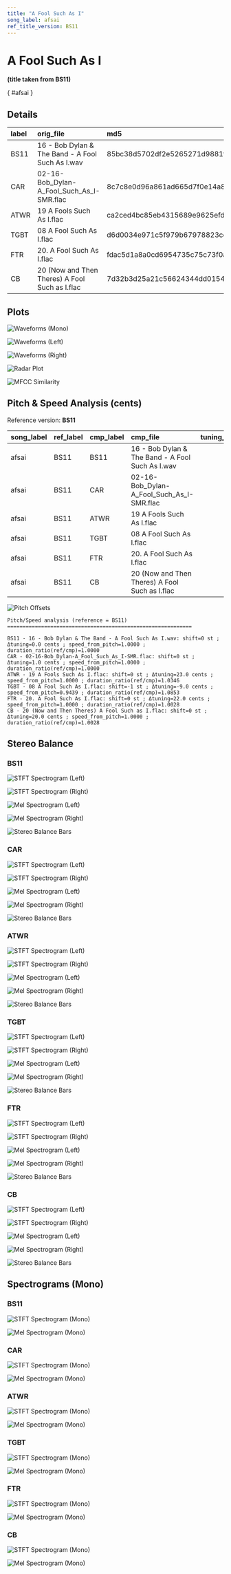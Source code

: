 ```yaml
---
title: "A Fool Such As I"
song_label: afsai
ref_title_version: BS11
---
```


# A Fool Such As I

**(title taken from BS11)**

[](){ #afsai }

## Details

| label   | orig_file                                        | md5                              |   disc |   track |   duration_sec | duration_fmt   |   loudness |   loudness_left |   loudness_right |   loudness_balance |       rms |   rms_left |   rms_right |   rms_balance |    lr_corr |   spectral_centroid |
|:--------|:-------------------------------------------------|:---------------------------------|-------:|--------:|---------------:|:---------------|-----------:|----------------:|-----------------:|-------------------:|----------:|-----------:|------------:|--------------:|-----------:|--------------------:|
| BS11    | 16 - Bob Dylan & The Band - A Fool Such As I.wav | 85bc38d5702df2e5265271d9881fb94c |      2 |      16 |        177.2   | 02:57:200      |   -20.5444 |        -18.537  |         -16.6494 |          -1.88769  | 0.0826402 |   0.104409 |   0.121063  |    -0.0166546 |  0.0566698 |             2198.42 |
| CAR     | 02-16-Bob_Dylan-A_Fool_Such_As_I-SMR.flac        | 8c7c8e0d96a861ad665d7f0e14a8d6c9 |      2 |      16 |        177.202 | 02:57:202      |   -20.5443 |        -18.537  |         -16.6567 |          -1.88034  | 0.0826394 |   0.104409 |   0.121062  |    -0.0166538 |  0.0566699 |             2078.21 |
| ATWR    | 19 A Fools Such As I.flac                        | ca2ced4bc85eb4315689e9625efd4e5c |      1 |      19 |        171.267 | 02:51:267      |   -22.035  |        -17.5383 |         -18.3115 |           0.773208 | 0.0655112 |   0.115505 |   0.101162  |     0.014343  | -0.269339  |             1489.73 |
| TGBT    | 08 A Fool Such As I.flac                         | d6d0034e971c5f979b67978823cd32dd |      1 |       8 |        163.267 | 02:43:267      |   -23.5912 |        -18.1952 |         -21.0785 |           2.88333  | 0.0608389 |   0.1113   |   0.0864885 |     0.0248117 | -0.270784  |             1564.36 |
| FTR     | 20. A Fool Such As I.flac                        | fdac5d1a8a0cd6954735c75c73f0ab05 |      1 |      20 |        176.707 | 02:56:707      |   -22.6549 |        -18.1373 |         -18.932  |           0.794688 | 0.0593317 |   0.104671 |   0.0916714 |     0.0129992 | -0.270625  |             1743.19 |
| CB      | 20 (Now and Then Theres) A Fool Such as I.flac   | 7d32b3d25a21c56624344dd015488e8c |      1 |      20 |        176.707 | 02:56:707      |   -22.655  |        -18.1373 |         -18.9268 |           0.78955  | 0.0593285 |   0.104662 |   0.0916642 |     0.0129983 | -0.27062   |             1743.88 |

## Plots
![Waveforms (Mono)](afsai-waveforms_Mono.png)

![Waveforms (Left)](afsai-waveforms_L.png)

![Waveforms (Right)](afsai-waveforms_R.png)

![Radar Plot](afsai-radar_plot.png)

![MFCC Similarity](afsai-similarity_matrix.png)

## Pitch & Speed Analysis (cents)

Reference version: **BS11**

| song_label   | ref_label   | cmp_label   | cmp_file                                         |   tuning_cents_cmp |   tuning_cents_ref |   delta_tuning_cents |   semitone_shift_vs_ref |   chroma_similarity |   speed_factor_from_pitch |   duration_ratio_ref_over_cmp |
|:-------------|:------------|:------------|:-------------------------------------------------|-------------------:|-------------------:|---------------------:|------------------------:|--------------------:|--------------------------:|------------------------------:|
| afsai        | BS11        | BS11        | 16 - Bob Dylan & The Band - A Fool Such As I.wav |                -13 |                -13 |                    0 |                       0 |            1        |                  1        |                      1        |
| afsai        | BS11        | CAR         | 02-16-Bob_Dylan-A_Fool_Such_As_I-SMR.flac        |                -12 |                -13 |                    1 |                       0 |            0.999998 |                  1        |                      0.999989 |
| afsai        | BS11        | ATWR        | 19 A Fools Such As I.flac                        |                 10 |                -13 |                   23 |                       0 |            0.995216 |                  1        |                      1.03464  |
| afsai        | BS11        | TGBT        | 08 A Fool Such As I.flac                         |                -22 |                -13 |                   -9 |                      -1 |            0.979228 |                  0.943874 |                      1.08534  |
| afsai        | BS11        | FTR         | 20. A Fool Such As I.flac                        |                  9 |                -13 |                   22 |                       0 |            0.99501  |                  1        |                      1.00279  |
| afsai        | BS11        | CB          | 20 (Now and Then Theres) A Fool Such as I.flac   |                  7 |                -13 |                   20 |                       0 |            0.995061 |                  1        |                      1.00279  |

![Pitch Offsets](afsai-pitch_offsets.png)

````text
Pitch/Speed analysis (reference = BS11)
============================================================

BS11 - 16 - Bob Dylan & The Band - A Fool Such As I.wav: shift=0 st ; Δtuning=0.0 cents ; speed_from_pitch=1.0000 ; duration_ratio(ref/cmp)=1.0000
CAR - 02-16-Bob_Dylan-A_Fool_Such_As_I-SMR.flac: shift=0 st ; Δtuning=1.0 cents ; speed_from_pitch=1.0000 ; duration_ratio(ref/cmp)=1.0000
ATWR - 19 A Fools Such As I.flac: shift=0 st ; Δtuning=23.0 cents ; speed_from_pitch=1.0000 ; duration_ratio(ref/cmp)=1.0346
TGBT - 08 A Fool Such As I.flac: shift=-1 st ; Δtuning=-9.0 cents ; speed_from_pitch=0.9439 ; duration_ratio(ref/cmp)=1.0853
FTR - 20. A Fool Such As I.flac: shift=0 st ; Δtuning=22.0 cents ; speed_from_pitch=1.0000 ; duration_ratio(ref/cmp)=1.0028
CB - 20 (Now and Then Theres) A Fool Such as I.flac: shift=0 st ; Δtuning=20.0 cents ; speed_from_pitch=1.0000 ; duration_ratio(ref/cmp)=1.0028

````

## Stereo Balance

### BS11

![STFT Spectrogram (Left)](afsai-BS11_spectrogram_L.png)

![STFT Spectrogram (Right)](afsai-BS11_spectrogram_R.png)

![Mel Spectrogram (Left)](afsai-BS11_melspec_L.png)

![Mel Spectrogram (Right)](afsai-BS11_melspec_R.png)

![Stereo Balance Bars](afsai-BS11_balance.png)

### CAR

![STFT Spectrogram (Left)](afsai-CAR_spectrogram_L.png)

![STFT Spectrogram (Right)](afsai-CAR_spectrogram_R.png)

![Mel Spectrogram (Left)](afsai-CAR_melspec_L.png)

![Mel Spectrogram (Right)](afsai-CAR_melspec_R.png)

![Stereo Balance Bars](afsai-CAR_balance.png)

### ATWR

![STFT Spectrogram (Left)](afsai-ATWR_spectrogram_L.png)

![STFT Spectrogram (Right)](afsai-ATWR_spectrogram_R.png)

![Mel Spectrogram (Left)](afsai-ATWR_melspec_L.png)

![Mel Spectrogram (Right)](afsai-ATWR_melspec_R.png)

![Stereo Balance Bars](afsai-ATWR_balance.png)

### TGBT

![STFT Spectrogram (Left)](afsai-TGBT_spectrogram_L.png)

![STFT Spectrogram (Right)](afsai-TGBT_spectrogram_R.png)

![Mel Spectrogram (Left)](afsai-TGBT_melspec_L.png)

![Mel Spectrogram (Right)](afsai-TGBT_melspec_R.png)

![Stereo Balance Bars](afsai-TGBT_balance.png)

### FTR

![STFT Spectrogram (Left)](afsai-FTR_spectrogram_L.png)

![STFT Spectrogram (Right)](afsai-FTR_spectrogram_R.png)

![Mel Spectrogram (Left)](afsai-FTR_melspec_L.png)

![Mel Spectrogram (Right)](afsai-FTR_melspec_R.png)

![Stereo Balance Bars](afsai-FTR_balance.png)

### CB

![STFT Spectrogram (Left)](afsai-CB_spectrogram_L.png)

![STFT Spectrogram (Right)](afsai-CB_spectrogram_R.png)

![Mel Spectrogram (Left)](afsai-CB_melspec_L.png)

![Mel Spectrogram (Right)](afsai-CB_melspec_R.png)

![Stereo Balance Bars](afsai-CB_balance.png)

## Spectrograms (Mono)

### BS11

![STFT Spectrogram (Mono)](afsai-BS11_spectrogram_Mono.png)

![Mel Spectrogram (Mono)](afsai-BS11_melspec_Mono.png)

### CAR

![STFT Spectrogram (Mono)](afsai-CAR_spectrogram_Mono.png)

![Mel Spectrogram (Mono)](afsai-CAR_melspec_Mono.png)

### ATWR

![STFT Spectrogram (Mono)](afsai-ATWR_spectrogram_Mono.png)

![Mel Spectrogram (Mono)](afsai-ATWR_melspec_Mono.png)

### TGBT

![STFT Spectrogram (Mono)](afsai-TGBT_spectrogram_Mono.png)

![Mel Spectrogram (Mono)](afsai-TGBT_melspec_Mono.png)

### FTR

![STFT Spectrogram (Mono)](afsai-FTR_spectrogram_Mono.png)

![Mel Spectrogram (Mono)](afsai-FTR_melspec_Mono.png)

### CB

![STFT Spectrogram (Mono)](afsai-CB_spectrogram_Mono.png)

![Mel Spectrogram (Mono)](afsai-CB_melspec_Mono.png)

